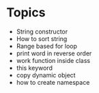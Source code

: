 # Topics

- String constructor
- How to sort string
- Range based for loop
- print word in reverse order
- work function inside class
- this keyword
- copy dynamic object
- how to create namespace
